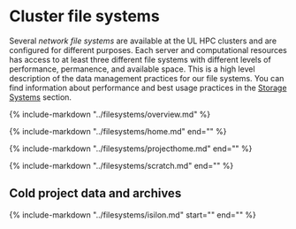 # Cluster file systems

Several _network file systems_ are available at the UL HPC clusters and are configured for different purposes. Each server and computational resources has access to at least three different file systems with different levels of performance, permanence, and available space. This is a high level description of  the data management practices for our file systems. You can find information about performance and best usage practices in the [Storage Systems](/filesystems/) section.

{%
   include-markdown "../filesystems/overview.md"
%}

{%
   include-markdown "../filesystems/home.md"
   end="<!--intro-end-->"
%}

{%
   include-markdown "../filesystems/projecthome.md"
   end="<!--intro-end-->"
%}

{%
   include-markdown "../filesystems/scratch.md"
   end="<!--intro-end-->"
%}

## Cold project data and archives
{%
   include-markdown "../filesystems/isilon.md"
   start="<!--intro-start-->"
   end="<!--intro-end-->"
%}
